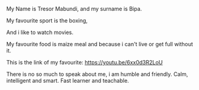 

My Name is Tresor Mabundi,
and my surname is Bipa.

My favourite sport is the boxing,

And i like to watch movies.

My favourite food is maize meal and because i can't live or get full without it.

This is the link of my favourite: https://youtu.be/6xx0d3R2LoU

There is no so much to speak about me, i am humble and friendly. Calm, intelligent and smart.
Fast learner and teachable.